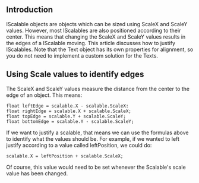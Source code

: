 ## Introduction

IScalable objects are objects which can be sized using ScaleX and ScaleY values. However, most IScalables are also positioned according to their center. This means that changing the ScaleX and ScaleY values results in the edges of a IScalable moving. This article discusses how to justify IScalables. Note that the Text object has its own properties for alignment, so you do not need to implement a custom solution for the Texts.

## Using Scale values to identify edges

The ScaleX and ScaleY values measure the distance from the center to the edge of an object. This means:

    float leftEdge = scalable.X - scalable.ScaleX:
    float rightEdge = scalable.X + scalable.ScaleX;
    float topEdge = scalable.Y + scalable.ScaleY;
    float bottomEdge = scalable.Y - scalable.ScaleY;

If we want to justify a scalable, that means we can use the formulas above to identify what the values should be. For example, if we wanted to left justify according to a value called leftPosition, we could do:

    scalable.X = leftPosition + scalable.ScaleX;

Of course, this value would need to be set whenever the Scalable's scale value has been changed.
